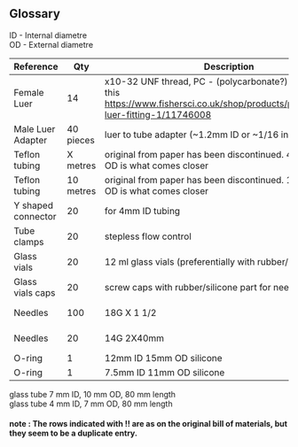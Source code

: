 #

## Glossary

ID - Internal diametre  
OD - External diametre

| Reference | Qty  | Description | supplier  |MPN|Link|
|---|---|---|---|---|---|
|Female Luer | 14  | x10-32 UNF thread, PC - (polycarbonate?) seems to be this <https://www.fishersci.co.uk/shop/products/polycarbonate-luer-fitting-1/11746008> | novodirect   |YO-45501-60|company website leads to <https://www.fishersci.co.uk/gb/en/home.html>|
|Male Luer Adapter| 40 pieces | luer to tube adapter (~1.2mm ID or ~1/16 inch) |Cole-Parmer|15252400 |<https://www.fishersci.co.uk/shop/products/polypropylene-male-luer-adapters-4/15252400>|
|Teflon tubing|X metres|original from paper has been discontinued. 4mm ID 5mm OD is what comes closer |[VWR](<https://uk.vwr.com>)|DENE3400405|<https://uk.vwr.com/store/product/576865/tubing-ptfe>|
|Teflon tubing|10 metres|original from paper has been discontinued. 1mm ID 2mm OD is what comes closer |[VWR](<https://uk.vwr.com>)|DENE3400102|<https://uk.vwr.com/store/product/576865/tubing-ptfe>|
|Y shaped connector|20|for 4mm ID tubing|[VWR](<https://uk.vwr.com>)|229-0723|https://uk.vwr.com/store/catalog/product.jsp?catalog_number=229-0723|
|Tube clamps| 20 |stepless flow control|[VWR](<https://uk.vwr.com>) |229-0117|<https://uk.vwr.com/store/product/7652160/tubing-clamps-stop-it>|
|Glass vials | 20 |12 ml glass vials (preferentially with rubber/silicone lid) |[VWR](<https://uk.vwr.com>) | 548-0820|<https://uk.vwr.com/store/catalog/product.jsp?catalog_number=548-0820>|
|Glass vials caps| 20 |screw caps with rubber/silicone part for needle entry |[VWR](<https://uk.vwr.com>) | 548-3335|<https://uk.vwr.com/store/catalog/product.jsp?catalog_number=548-0820>|
| Needles | 100 |18G X 1 1/2 |[VWR](<https://uk.vwr.com>) |613-5396|<https://uk.vwr.com/store/product/16614798/hypodermic-needles-aganitm>|
| Needles | 20|14G 2X40mm |[VWR](<https://uk.vwr.com>) | HSWA8300013707 |<https://uk.vwr.com/store/product/7210520/hypodermic-needles-fine-ject-for-single-use>|
| O-ring | 1 | 12mm ID 15mm OD silicone  |[RS](<https://uk.rs-online.com>) | 0128849 |<https://uk.rs-online.com/web/p/seals-o-rings/0128849/>|
| O-ring | 1 | 7.5mm ID 11mm OD silicone |[RS](<https://uk.rs-online.com>) | 5279790 |<https://uk.rs-online.com/web/p/seals-o-rings/5279790/>|

glass tube 7 mm ID, 10 mm OD, 80 mm length  
glass tube 4 mm ID, 7 mm OD, 80 mm length  

#### note : The rows indicated with !! are as on the original bill of materials, but they seem to be a duplicate entry.

    